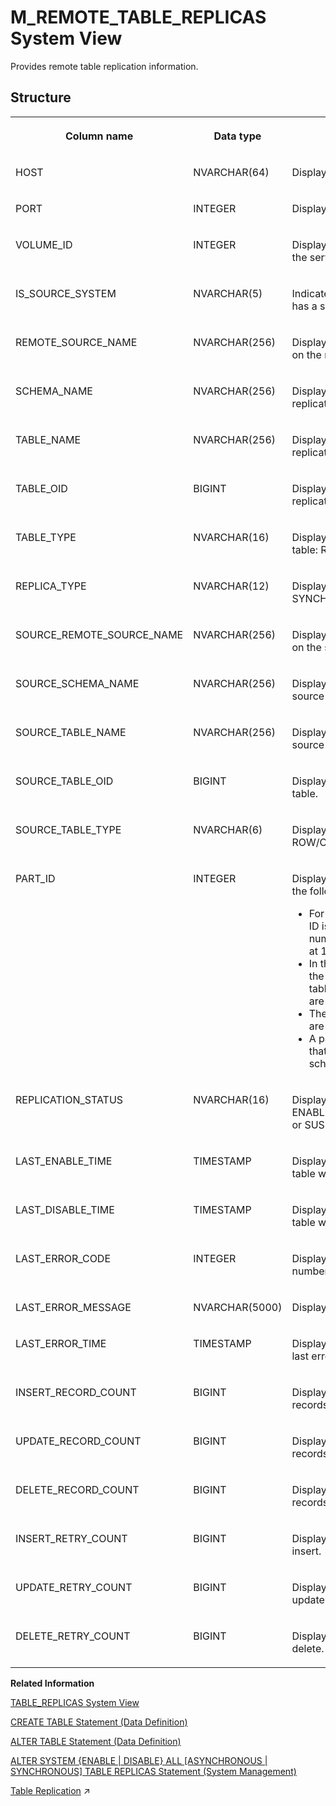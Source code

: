 <!-- loio1416264774bb45f69944bc8bbfe16491 -->

# M\_REMOTE\_TABLE\_REPLICAS System View

Provides remote table replication information.



## Structure


<table>
<tr>
<th valign="top">

Column name

</th>
<th valign="top">

Data type

</th>
<th valign="top">

Description

</th>
</tr>
<tr>
<td valign="top">

HOST

</td>
<td valign="top">

NVARCHAR\(64\)

</td>
<td valign="top">

Displays the host name.

</td>
</tr>
<tr>
<td valign="top">

PORT

</td>
<td valign="top">

INTEGER

</td>
<td valign="top">

Displays the internal port number.

</td>
</tr>
<tr>
<td valign="top">

VOLUME\_ID

</td>
<td valign="top">

INTEGER

</td>
<td valign="top">

Displays the persistent volume ID of the server.

</td>
</tr>
<tr>
<td valign="top">

IS\_SOURCE\_SYSTEM

</td>
<td valign="top">

NVARCHAR\(5\)

</td>
<td valign="top">

Indicates whether or not the system has a source table: TRUE/FALSE.

</td>
</tr>
<tr>
<td valign="top">

REMOTE\_SOURCE\_NAME

</td>
<td valign="top">

NVARCHAR\(256\)

</td>
<td valign="top">

Displays the remote source name on the replication system.

</td>
</tr>
<tr>
<td valign="top">

SCHEMA\_NAME

</td>
<td valign="top">

NVARCHAR\(256\)

</td>
<td valign="top">

Displays the schema name of the replication table.

</td>
</tr>
<tr>
<td valign="top">

TABLE\_NAME

</td>
<td valign="top">

NVARCHAR\(256\)

</td>
<td valign="top">

Displays the table name of the replication table.

</td>
</tr>
<tr>
<td valign="top">

TABLE\_OID

</td>
<td valign="top">

BIGINT

</td>
<td valign="top">

Displays the Table OID of the replication table.

</td>
</tr>
<tr>
<td valign="top">

TABLE\_TYPE

</td>
<td valign="top">

NVARCHAR\(16\)

</td>
<td valign="top">

Displays the type of replication table: ROW/COLUMN.

</td>
</tr>
<tr>
<td valign="top">

REPLICA\_TYPE

</td>
<td valign="top">

NVARCHAR\(12\)

</td>
<td valign="top">

Displays the replication type: SYNCHRONOUS/ASYNCHRONOUS.

</td>
</tr>
<tr>
<td valign="top">

SOURCE\_REMOTE\_SOURCE\_NAME

</td>
<td valign="top">

NVARCHAR\(256\)

</td>
<td valign="top">

Displays the remote source name on the source system.

</td>
</tr>
<tr>
<td valign="top">

SOURCE\_SCHEMA\_NAME

</td>
<td valign="top">

NVARCHAR\(256\)

</td>
<td valign="top">

Displays the schema name of the source table.

</td>
</tr>
<tr>
<td valign="top">

SOURCE\_TABLE\_NAME

</td>
<td valign="top">

NVARCHAR\(256\)

</td>
<td valign="top">

Displays the table name of the source table.

</td>
</tr>
<tr>
<td valign="top">

SOURCE\_TABLE\_OID

</td>
<td valign="top">

BIGINT

</td>
<td valign="top">

Displays the table OID of a source table.

</td>
</tr>
<tr>
<td valign="top">

SOURCE\_TABLE\_TYPE

</td>
<td valign="top">

NVARCHAR\(6\)

</td>
<td valign="top">

Displays the source table type: ROW/COLUMN.

</td>
</tr>
<tr>
<td valign="top">

PART\_ID

</td>
<td valign="top">

INTEGER

</td>
<td valign="top">

Displays the partition ID. Returns the following:

-   For partitioned tables, the part ID is equal to the sequential number of the partition, starting at 1.
-   In the case of replicated tables, the part ID is 1 for the original table and subsequent part IDs are assigned to replica tables.
-   The part ID is 0 for tables that are not partitioned.
-   A part ID value of -1 indicates that a modification of the table schema is in progress.



</td>
</tr>
<tr>
<td valign="top">

REPLICATION\_STATUS

</td>
<td valign="top">

NVARCHAR\(16\)

</td>
<td valign="top">

Displays the replication status: ENABLING, ENABLED, DISABLED, or SUSPENDED.

</td>
</tr>
<tr>
<td valign="top">

LAST\_ENABLE\_TIME

</td>
<td valign="top">

TIMESTAMP

</td>
<td valign="top">

Displays the timestamp when the table was last enabled.

</td>
</tr>
<tr>
<td valign="top">

LAST\_DISABLE\_TIME

</td>
<td valign="top">

TIMESTAMP

</td>
<td valign="top">

Displays the timestamp when the table was last disabled.

</td>
</tr>
<tr>
<td valign="top">

LAST\_ERROR\_CODE

</td>
<td valign="top">

INTEGER

</td>
<td valign="top">

Displays the last error code number.

</td>
</tr>
<tr>
<td valign="top">

LAST\_ERROR\_MESSAGE

</td>
<td valign="top">

NVARCHAR\(5000\)

</td>
<td valign="top">

Displays the last error message.

</td>
</tr>
<tr>
<td valign="top">

LAST\_ERROR\_TIME

</td>
<td valign="top">

TIMESTAMP

</td>
<td valign="top">

Displays the timestamp when the last error occurred.

</td>
</tr>
<tr>
<td valign="top">

INSERT\_RECORD\_COUNT

</td>
<td valign="top">

BIGINT

</td>
<td valign="top">

Displays the number of inserted records.

</td>
</tr>
<tr>
<td valign="top">

UPDATE\_RECORD\_COUNT

</td>
<td valign="top">

BIGINT

</td>
<td valign="top">

Displays the number of updated records.

</td>
</tr>
<tr>
<td valign="top">

DELETE\_RECORD\_COUNT

</td>
<td valign="top">

BIGINT

</td>
<td valign="top">

Displays the number of deleted records.

</td>
</tr>
<tr>
<td valign="top">

INSERT\_RETRY\_COUNT

</td>
<td valign="top">

BIGINT

</td>
<td valign="top">

Displays the number of retries to insert.

</td>
</tr>
<tr>
<td valign="top">

UPDATE\_RETRY\_COUNT

</td>
<td valign="top">

BIGINT

</td>
<td valign="top">

Displays the number of retries to update.

</td>
</tr>
<tr>
<td valign="top">

DELETE\_RETRY\_COUNT

</td>
<td valign="top">

BIGINT

</td>
<td valign="top">

Displays the number of retries to delete.

</td>
</tr>
</table>

**Related Information**  


[TABLE\_REPLICAS System View](../021-System-Views/table-replicas-system-view-d2353ea.md "Provides information about replicated tables and their replicas.")

[CREATE TABLE Statement \(Data Definition\)](../../010-SQL-Reference/012-SQL-Statements/create-table-statement-data-definition-20d58a5.md "Creates a base or temporary table. See the CREATE VIRTUAL TABLE statement for creating virtual tables.")

[ALTER TABLE Statement \(Data Definition\)](../../010-SQL-Reference/012-SQL-Statements/alter-table-statement-data-definition-20d329a.md "Alters a base or temporary table. See the ALTER VIRTUAL TABLE statement for altering virtual tables.")

[ALTER SYSTEM \{ENABLE | DISABLE\} ALL \[ASYNCHRONOUS | SYNCHRONOUS\] TABLE REPLICAS Statement \(System Management\)](../../010-SQL-Reference/012-SQL-Statements/alter-system-enable-disable-all-asynchronous-synchronous-table-replicas-stat-f948665.md "Activates or deactivates the overall replication operation of all replication tables or of asynchronous or synchronous tables only.")

[Table Replication](https://help.sap.com/viewer/f9c5015e72e04fffa14d7d4f7267d897/2024_1_QRC/en-US/33dd5d248add4b7a8c085846748b80ba.html "In a scale-out system tables (or selected columns of column store tables) may be replicated to multiple hosts. This can help to reduce network traffic when, for example, slowly-changing master data often has to be joined with tables, or partitions of tables, that are located on other hosts.") :arrow_upper_right:

